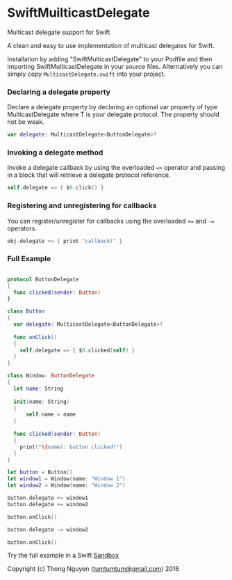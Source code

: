# SwiftMuilticastDelegate

Multicast delegate support for Swift

A clean and easy to use implementation of multicast delegates for Swift.

Installation by adding "SwiftMulticastDelegate" to your Podfile and then importing SwiftMulticastDelegate in your source files. Alternatively you can simply copy `MulticastDelegate.swift` into your project.

### Declaring a delegate property

Declare a delegate property by declaring an optional var property of type MulticastDelegate<T> where T is your delegate protocol. The property should not be weak.

```swift
var delegate: MulticastDelegate<ButtonDelegate>?
```

### Invoking a delegate method

Invoke a delegate callback by using the overloaded `=>` operator and passing in a block that will retrieve a delegate protocol reference.

```swift
self.delegate => { $0.click() }
```

### Registering and unregistering for callbacks

You can register/unregister for callbacks using the overloaded `+=` and `-=` operators.

```swift
obj.delegate += { print "callback!" }
```

### Full Example

```swift

protocol ButtonDelegate
{
  func clicked(sender: Button)
}

class Button
{
  var delegate: MulticastDelegate<ButtonDelegate>?
  
  func onClick()
  {
    self.delegate => { $0.clicked(self) }
  }
}

class Window: ButtonDelegate
{
  let name: String
  
  init(name: String)
  {
      self.name = name
  }
  
  func clicked(sender: Button)
  {
    print("\(name): button clicked!")
  }
}

let button = Button()
let window1 = Window(name: "Window 1")
let window2 = Window(name: "Window 2")

button.delegate += window1
button.delegate += window2

button.onClick()

button.delegate -= window2

button.onClick()
```

Try the full example in a Swift [Sandbox](http://swiftlang.ng.bluemix.net/#/repl/4bc9593d704dcad4ae569dafdbfb3100c83671c0886419d88cfe2f4fac9ef834)


Copyright (c) Thong Nguyen (tumtumtum@gmail.com) 2016
